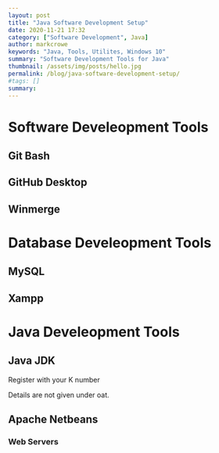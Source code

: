 ```yaml
---
layout: post
title: "Java Software Development Setup"
date: 2020-11-21 17:32
category: ["Software Development", Java]
author: markcrowe
keywords: "Java, Tools, Utilites, Windows 10"
summary: "Software Development Tools for Java"
thumbnail: /assets/img/posts/hello.jpg
permalink: /blog/java-software-development-setup/
#tags: []
summary: 
---
```


# Software Develeopment Tools

## Git Bash
## GitHub Desktop
## Winmerge

# Database Develeopment Tools

## MySQL
## Xampp

# Java Develeopment Tools

## Java JDK

Register with your K number

Details are not given under oat.

## Apache Netbeans

### Web Servers


